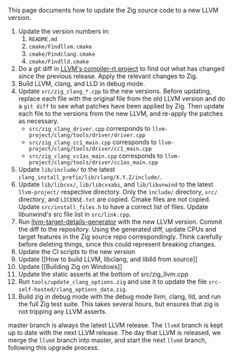 This page documents how to update the Zig source code to a new LLVM version.

 1. Update the version numbers in:
    1. `README.md`
    2. `cmake/Findllvm.cmake`
    3. `cmake/Findclang.cmake`
    4. `cmake/Findlld.cmake`
 2. Do a git diff in [LLVM's compiler-rt project](https://github.com/llvm/llvm-project) to find out what has changed since the previous release. Apply the relevant changes to Zig.
 3. Build LLVM, clang, and LLD in debug mode.
 4. Update `src/zig_clang_*.cpp` to the new versions. Before updating, replace each file with the original file from the old LLVM version and do a `git diff` to see what patches have been applied by Zig. Then update each file to the versions from the new LLVM, and re-apply the patches as necessary.
    * `src/zig_clang_driver.cpp` corresponds to `llvm-project/clang/tools/driver/driver.cpp`
    * `src/zig_clang_cc1_main.cpp` corresponds to `llvm-project/clang/tools/driver/cc1_main.cpp`
    * `src/zig_clang_cc1as_main.cpp` corresponds to `llvm-project/clang/tools/driver/cc1as_main.cpp`
 5. Update `lib/include/` to the latest `clang_install_prefix/lib/clang/X.Y.Z/include/`.
 6. Update `lib/libcxx/`, `lib/libcxxabi`, and `lib/libunwind` to the latest `llvm-project/` respective directory. Only the `include/` directory, `src/` directory, and `LICENSE.txt` are copied. Cmake files are not copied. Update `src/install_files.h` to have a correct list of files. Update libunwind's src file list in `src/link.cpp`.
 7. Run [llvm-target-details-generator](https://github.com/ziglang/zig-llvm-target-details-generator) with the new LLVM version. Commit the diff to the repository. Using the generated diff, update CPUs and target features in the Zig source repo correspondingly. Think carefully before deleting things, since this could represent breaking changes.
 8. Update the CI scripts to the new version
 9. Update [[How to build LLVM, libclang, and liblld from source]]
 10. Update [[Building Zig on Windows]]
 11. Update the static asserts at the bottom of src/zig_llvm.cpp
 12. Run `tools/update_clang_options.zig` and use it to update the file `src-self-hosted/clang_options_data.zig`.
 13. Build zig in debug mode with the debug mode llvm, clang, lld, and run the full Zig test suite. This takes several hours, but ensures that zig is not tripping any LLVM asserts.

master branch is always the latest LLVM release. The `llvmX` branch is kept up to date with the next LLVM release. The day that LLVM is released, we merge the `llvmX` branch into master, and start the next `llvmX` branch, following this upgrade process. 